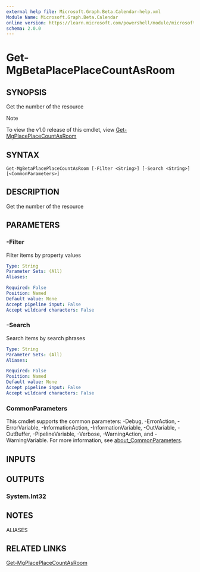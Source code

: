 ```yaml
---
external help file: Microsoft.Graph.Beta.Calendar-help.xml
Module Name: Microsoft.Graph.Beta.Calendar
online version: https://learn.microsoft.com/powershell/module/microsoft.graph.beta.calendar/get-mgbetaplaceplacecountasroom
schema: 2.0.0
---
```


# Get-MgBetaPlacePlaceCountAsRoom

## SYNOPSIS
Get the number of the resource

> [!NOTE]
> To view the v1.0 release of this cmdlet, view [Get-MgPlacePlaceCountAsRoom](/powershell/module/Microsoft.Graph.Calendar/Get-MgPlacePlaceCountAsRoom?view=graph-powershell-v1.0)

## SYNTAX

```
Get-MgBetaPlacePlaceCountAsRoom [-Filter <String>] [-Search <String>] [<CommonParameters>]
```

## DESCRIPTION
Get the number of the resource

## PARAMETERS

### -Filter
Filter items by property values

```yaml
Type: String
Parameter Sets: (All)
Aliases:

Required: False
Position: Named
Default value: None
Accept pipeline input: False
Accept wildcard characters: False
```

### -Search
Search items by search phrases

```yaml
Type: String
Parameter Sets: (All)
Aliases:

Required: False
Position: Named
Default value: None
Accept pipeline input: False
Accept wildcard characters: False
```

### CommonParameters
This cmdlet supports the common parameters: -Debug, -ErrorAction, -ErrorVariable, -InformationAction, -InformationVariable, -OutVariable, -OutBuffer, -PipelineVariable, -Verbose, -WarningAction, and -WarningVariable. For more information, see [about_CommonParameters](http://go.microsoft.com/fwlink/?LinkID=113216).

## INPUTS

## OUTPUTS

### System.Int32
## NOTES

ALIASES

## RELATED LINKS
[Get-MgPlacePlaceCountAsRoom](/powershell/module/Microsoft.Graph.Calendar/Get-MgPlacePlaceCountAsRoom?view=graph-powershell-v1.0)

